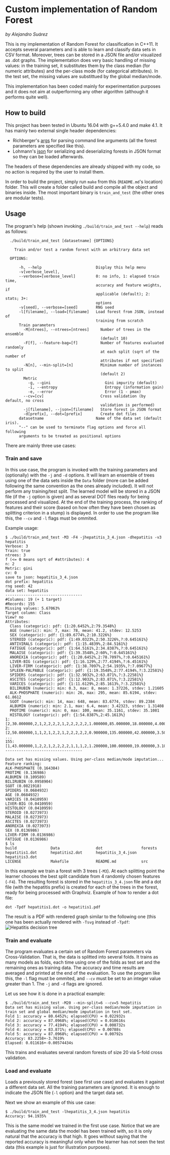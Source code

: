 # Custom implementation of Random Forest
*by Alejandro Suárez*

This is my implementation of Random Forest for classification in C++11.
It accepts several parameters and is able to learn and classify data sets in CSV format.
Moreover, trees can be stored in a JSON file and/or visualized as .dot
graphs. The implementation does very basic handling of missing values:
in the training set, it substitutes them by the class median (for
numeric attributes) and the per-class mode (for categorical attributes). In
the test set, the missing values are substittued by the global median/mode.

This implementation has been coded mainly for experimentation purposes and it
does not aim at outperforming any other algorithm (although it performs
quite well).

## How to build

This project has been tested in Ubuntu 16.04 with g++5.4.0 and make 4.1. It has
mainly two external single header dependencies:

- Richberger's [args](https://github.com/Taywee/args) for parsing
command line arguments (all the forest parameters are specified like this).
- Lohmann's [json](https://github.com/nlohmann/json) for serializing and
deserializing forests in JSON format so they can be loaded afterwards.

The headers of these dependencies are already shipped with my code, so no
action is required by the user to install them.

In order to build the project, simply run `make` from this (`README.md`'s
location) folder. This will create a folder called build and compile all
the object and binaries inside. The most important binary is
`train_and_test` (the other ones are modular tests).

## Usage

The program's help (shown invoking `./build/train_and_test --help`) reads as follows:

```
  ./build/train_and_test [datasetname] {OPTIONS}

    Train and/or test a random forest with an arbitrary data set

  OPTIONS:

      -h, --help                        Display this help menu
      -v[verbose_level],
      --verbose=[verbose_level]         0: no info, 1: elapsed train time,
                                        accuracy and feature weights, if
                                        applicable (default); 2: stats; 3+:
                                        options
      -v[seed], --verbose=[seed]        RNG seed
      -l[filename], --load=[filename]   Load forest from JSON, instead of
                                        training from scratch
      Train parameters
        -M[ntrees], --ntrees=[ntrees]     Number of trees in the ensemble
                                          (default 10)
        -F[f], --feature-bag=[f]          Number of features evaluated randomly
                                          at each split (sqrt of the number of
                                          attributes if not specified)
        -N[n], --min-split=[n]            Minimum number of instances to split
                                          (default 2)
        Metric
          -g, --gini                        Gini impurity (default)
          -i, --entropy                     Entropy (information gain)
          -e, --error                       Error (1 - pmax)
        --cv=[cv]                         Cross validation (by default, no cross
                                          validation is performed)
        -j[filename], --json=[filename]   Store forest in JSON format
        -d[prefix], --dot=[prefix]        Create dot files
      datasetname                       Name of the data set (default iris).
      "--" can be used to terminate flag options and force all following
      arguments to be treated as positional options
```

There are mainly three use cases:

### Train and save

In this use case, the program is invoked with the training parameters and (optionally) with
the `-j` and `-d` options. It will learn an ensemble of trees using one
of the data sets inside the `Data` folder (more can be added following the
same convention as the ones already included). It will not perform any
training/test split. The learned model will be stored in a JSON file (if
the `-j` option is given) and as several DOT files ready for being
processed and visualized. At the end of the training process, the ranking of features
and their score (based on how often they have been chosen as splitting criterion in
a stump) is displayed. In order to use the program like this, the
`--cv` and `-l` flags must be ommited.

Example usage:
```
$ ./build/train_and_test -M3 -F4 -jhepatitis_3_4.json -dhepatitis -v3 hepatitis
Verbose: 3
Train: true
ntrees: 3
f (<= 0 means sqrt of #attributes): 4
n: 2
Metric: gini
cv: 0
save to json: hepatitis_3_4.json
dot prefix: hepatitis
rng seed: 42
data set: hepatitis
----------------------------------
#Columns: 19 (+ 1 target)
#Records: 155
Missing values: 5.67063%
Target column: Class
View? no
Attributes:
  Class (categoric): pdf: {1:20.6452%,2:79.3548%}
  AGE (numeric): min: 7, max: 78, mean: 41.2, stdev: 12.5253
  SEX (categoric): pdf: {1:89.6774%,2:10.3226%}
  STEROID (categoric): pdf: {1:49.0323%,2:50.3226%,?:0.645161%}
  ANTIVIRALS (categoric): pdf: {1:15.4839%,2:84.5161%}
  FATIGUE (categoric): pdf: {1:64.5161%,2:34.8387%,?:0.645161%}
  MALAISE (categoric): pdf: {1:39.3548%,2:60%,?:0.645161%}
  ANOREXIA (categoric): pdf: {1:20.6452%,2:78.7097%,?:0.645161%}
  LIVER-BIG (categoric): pdf: {1:16.129%,2:77.4194%,?:6.45161%}
  LIVER-FIRM (categoric): pdf: {1:38.7097%,2:54.1935%,?:7.09677%}
  SPLEEN-PALPABLE (categoric): pdf: {1:19.3548%,2:77.4194%,?:3.22581%}
  SPIDERS (categoric): pdf: {1:32.9032%,2:63.871%,?:3.22581%}
  ASCITES (categoric): pdf: {1:12.9032%,2:83.871%,?:3.22581%}
  VARICES (categoric): pdf: {1:11.6129%,2:85.1613%,?:3.22581%}
  BILIRUBIN (numeric): min: 0.3, max: 8, mean: 1.37226, stdev: 1.21605
  ALK-PHOSPHATE (numeric): min: 26, max: 295, mean: 85.6194, stdev: 61.8612
  SGOT (numeric): min: 14, max: 648, mean: 83.6774, stdev: 89.2384
  ALBUMIN (numeric): min: 2.1, max: 6.4, mean: 3.42323, stdev: 1.31408
  PROTIME (numeric): min: 0, max: 100, mean: 35.1161, stdev: 35.1081
  HISTOLOGY (categoric): pdf: {1:54.8387%,2:45.1613%}
1: [2,30.000000,2,1,2,2,2,2,1,2,2,2,2,2,1.000000,85.000000,18.000000,4.000000,?,1]
2: [2,50.000000,1,1,2,1,2,2,1,2,2,2,2,2,0.900000,135.000000,42.000000,3.500000,?,1]
...
155: [1,43.000000,1,2,2,1,2,2,2,2,1,1,1,2,1.200000,100.000000,19.000000,3.100000,42.000000,2]
----------------------------------

Data set has missing values. Using per-class median/mode imputation...
Feature ranking:
ALK-PHOSPHATE (0.164384)
PROTIME (0.136986)
ALBUMIN (0.109589)
BILIRUBIN (0.0958904)
SGOT (0.0821918)
SPIDERS (0.0684932)
AGE (0.0684932)
VARICES (0.0410959)
LIVER-BIG (0.0410959)
HISTOLOGY (0.0410959)
STEROID (0.0273973)
MALAISE (0.0273973)
ASCITES (0.0273973)
ANOREXIA (0.0273973)
SEX (0.0136986)
LIVER-FIRM (0.0136986)
FATIGUE (0.0136986)
$ ls
build               Data                dot                 forests
hepatitis1.dot      hepatitis2.dot      hepatitis_3_4.json  hepatitis3.dot
LICENSE             Makefile            README.md           src
```

In this example we train a forest with 3 trees (`-M3`). At each splitting point
the learner chooses the best split candidate from 4 randomly chosen features
(`-F4`). The resulting forest is stored in the `hepatitis_3_4.json` file and
a dot file (with the hepatitis prefix) is created for each of the trees in the
forest, ready for being processed with Graphviz. Example of how to render a dot
file:

```
dot -Tpdf hepatitis1.dot -o hepatitis1.pdf
```

The result is a PDF with rendered graph similar to the following one (this one has been actually rendered with `-Tsvg` instead of `-Tpdf`:
![Hepatitis decision tree](img/hepatitis1.svg)



### Train and evaluate

The program evaluates a certain set of Random Forest parameters via Cross-Validation.
That is, the data is splitted into several folds. It trains as many models as folds,
each time using one of the folds as test set and the remaining ones as training data.
The accuracy and time results are averaged and printed at the end of
the evaluation. To use the program like this, the `-l` flag must be ommited, and `--cv`
must be set to an integer value greater than 1. The `-j` and `-d` flags are ignored.

Let us see how it is done in a practical example:
```
$ ./build/train_and_test -M20 --min-split=6 --cv=5 hepatitis
Data set has missing value. Using per-class median/mode imputation in
train set and global median/mode imputation in test set.
Fold 1: accuracy = 80.6452%; elapsed(CPU) = 0.022932s
Fold 2: accuracy = 87.0968%; elapsed(CPU) = 0.010616s
Fold 3: accuracy = 77.4194%; elapsed(CPU) = 0.008732s
Fold 4: accuracy = 83.871%; elapsed(CPU) = 0.00788s
Fold 5: accuracy = 87.0968%; elapsed(CPU) = 0.00792s
Accuracy: 83.2258+-3.7619%
Elapsed: 0.011616+-0.00574434s
```

This trains and evaluates several random forests of size 20 via 5-fold cross
validation.

### Load and evaluate

Loads a previously stored forest (see first use case) and evaluates it against a
different data set. All the training parameters are ignored. It is enough to
indicate the JSON file (`-l` option) and the target data set.

Next we show an example of this use case:

```
$ ./build/train_and_test -lhepatitis_3_4.json hepatitis
Accuracy: 94.1935%
```

This is the same model we trained in the first use case. Notice that we are evaluating
the same data the model has been trained with, so it is only natural that the
accuracy is that high. It goes without saying that the reported accuracy is meaningful
only when the learner has not seen the test data (this example is just for illustration
purposes).

